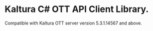 # Kaltura C# OTT API Client Library.
Compatible with Kaltura OTT server version 5.3.1.14567 and above.
